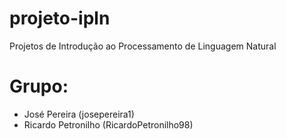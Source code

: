 # projeto-ipln
Projetos de Introdução ao Processamento de Linguagem Natural

# Grupo:
 - José Pereira (josepereira1)
 - Ricardo Petronilho (RicardoPetronilho98)
